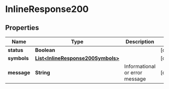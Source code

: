 # InlineResponse200

## Properties
Name | Type | Description | Notes
------------ | ------------- | ------------- | -------------
**status** | **Boolean** |  |  [optional]
**symbols** | [**List&lt;InlineResponse200Symbols&gt;**](InlineResponse200Symbols.md) |  |  [optional]
**message** | **String** | Informational or error message |  [optional]
